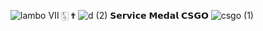 ![lambo](https://user-images.githubusercontent.com/123539384/216864871-eaac8ed7-ced8-4578-9a25-563618aef079.gif) Ⅶ  🀧  ✟ 
![d (2)](https://user-images.githubusercontent.com/123539384/216898689-629fa19f-8731-41d5-aa34-9cb22cc9db79.png) 𝗦𝗲𝗿𝘃𝗶𝗰𝗲 𝗠𝗲𝗱𝗮𝗹 𝗖𝗦𝗚𝗢 ![csgo (1)](https://user-images.githubusercontent.com/123539384/216899158-f2f0e851-24ad-45da-b326-53a3d25b6e88.png)



